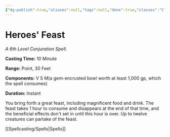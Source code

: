 ```yaml
---
{"dg-publish":true,"aliases":null,"tags":null,"done":true,"classes":"Cleric, Druid,","spellLevel":6,"school":"Conjuration","source":"PHB","permalink":"/spells/heroes-feast/","dgHomeLink":false,"dgPassFrontmatter":true}
---
```


# Heroes' Feast
*A 6th Level Conjuration Spell.*

**Casting Time:** 10 Minute

**Range:** Point, 30 Feet

**Components:** V S M(a gem-encrusted bowl worth at least 1,000 gp, which the spell consumes)

**Duration:** Instant

You bring forth a great feast, including magnificent food and drink. The feast takes 1 hour to consume and disappears at the end of that time, and the beneficial effects don't set in until this hour is over. Up to twelve creatures can partake of the feast.

[[Spellcasting/Spells|Spells]]